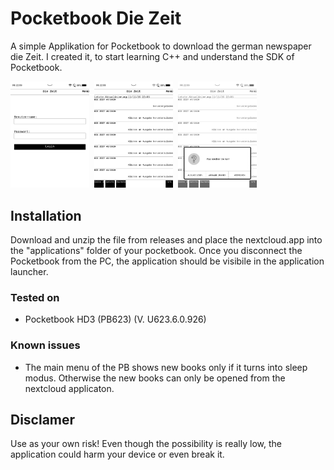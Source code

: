 # Pocketbook Die Zeit

A simple Applikation for Pocketbook to download the german newspaper die Zeit.
I created it, to start learning C++ and understand the SDK of Pocketbook. 

<img src="/screenshots/loginScreen.bmp" width="25%" height="25%">&nbsp;&nbsp;<img src="/screenshots/startScreen.bmp" width="25%" height="25%">&nbsp;&nbsp;<img src="/screenshots/fileDialog.bmp" width="25%" height="25%">

## Installation
Download and unzip the file from releases and place the nextcloud.app into the "applications" folder of your pocketbook. Once you disconnect the Pocketbook from the PC, the application should be visibile in the application launcher.

### Tested on
* Pocketbook HD3 (PB623) (V. U623.6.0.926)

### Known issues
* The main menu of the PB shows new books only if it turns into sleep modus. Otherwise the new books can only be opened from the nextcloud applicaton.

## Disclamer

Use as your own risk! 
Even though the possibility is really low, the application could harm your device or even break it.
